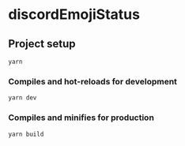 # discordEmojiStatus

## Project setup
```
yarn
```

### Compiles and hot-reloads for development
```
yarn dev
```

### Compiles and minifies for production
```
yarn build
```

